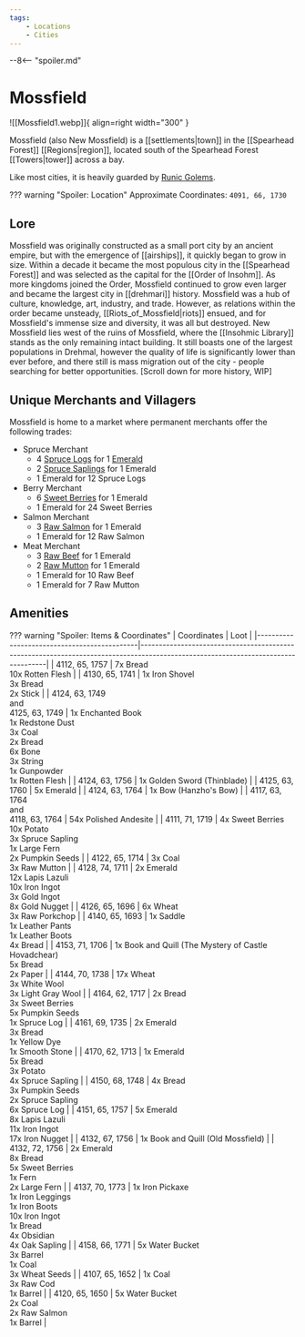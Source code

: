 ```yaml
---
tags:
    - Locations
    - Cities
---
```


--8<-- "spoiler.md"

# Mossfield

![[Mossfield1.webp]]{ align=right width="300" }

Mossfield (also New Mossfield) is a [[settlements|town]] in the [[Spearhead Forest]] [[Regions|region]], located south of the Spearhead Forest [[Towers|tower]] across a bay.

Like most cities, it is heavily guarded by [Runic Golems](https://minecraft.gamepedia.com/Iron_Golem).

??? warning "Spoiler: Location"
	Approximate Coordinates: `4091, 66, 1730`
	
## Lore

Mossfield was originally constructed as a small port city by an ancient empire, but with the emergence of [[airships]], it quickly began to grow in size. Within a decade it became the most populous city in the [[Spearhead Forest]] and was selected as the capital for the [[Order of Insohm]]. As more kingdoms joined the Order, Mossfield continued to grow even larger and became the largest city in [[drehmari]] history. Mossfield was a hub of culture, knowledge, art, industry, and trade. However, as relations within the order became unsteady, [[Riots_of_Mossfield|riots]] ensued, and for Mossfield's immense size and diversity, it was all but destroyed. New Mossfield lies west of the ruins of Mossfield, where the [[Insohmic Library]] stands as the only remaining intact building. It still boasts one of the largest populations in Drehmal, however the quality of life is significantly lower than ever before, and there still is mass migration out of the city - people searching for better opportunities. \[Scroll down for more history, WIP\]

## Unique Merchants and Villagers

Mossfield is home to a market where permanent merchants offer the
following trades:

- Spruce Merchant
    - 4 [Spruce Logs](https://minecraft.gamepedia.com/Log) for 1 [Emerald](https://minecraft.gamepedia.com/Emerald)
    - 2 [Spruce Saplings](https://minecraft.gamepedia.com/Sapling) for 1 Emerald
    - 1 Emerald for 12 Spruce Logs
- Berry Merchant
    - 6 [Sweet Berries](https://minecraft.gamepedia.com/Sweet_Berries) for 1 Emerald
    - 1 Emerald for 24 Sweet Berries
- Salmon Merchant
    - 3 [Raw Salmon](https://minecraft.gamepedia.com/Raw_Salmon) for 1 Emerald
    - 1 Emerald for 12 Raw Salmon
- Meat Merchant
    - 3 [Raw Beef](https://minecraft.gamepedia.com/Raw_Beef) for 1 Emerald
    - 2 [Raw Mutton](https://minecraft.gamepedia.com/Raw_Mutton) for 1 Emerald
    - 1 Emerald for 10 Raw Beef
    - 1 Emerald for 7 Raw Mutton


## Amenities 

??? warning "Spoiler: Items & Coordinates"
	| Coordinates                                 | Loot                                                                                                                             |
	|---------------------------------------------|----------------------------------------------------------------------------------------------------------------------------------|
	| 4112, 65, 1757                              | 7x Bread <br>10x Rotten Flesh                                                                                                    |
	| 4130, 65, 1741                              | 1x Iron Shovel <br>3x Bread <br>2x Stick                                                                                         |
	| 4124, 63, 1749 <br>and <br>4125, 63, 1749   | 1x Enchanted Book <br>1x Redstone Dust <br>3x Coal <br>2x Bread <br>6x Bone <br>3x String <br>1x Gunpowder <br>1x Rotten Flesh   |
	| 4124, 63, 1756                              | 1x Golden Sword (Thinblade)                                                                                                      |
	| 4125, 63, 1760                              | 5x Emerald                                                                                                                       |
	| 4124, 63, 1764                              | 1x Bow (Hanzho's Bow)                                                                                                            |
	| 4117, 63, 1764 <br>and <br>4118, 63, 1764   | 54x Polished Andesite                                                                                                            |
	| 4111, 71, 1719                              | 4x Sweet Berries <br>10x Potato <br>3x Spruce Sapling <br>1x Large Fern <br>2x Pumpkin Seeds                                     |
	| 4122, 65, 1714                              | 3x Coal <br>3x Raw Mutton                                                                                                        |
	| 4128, 74, 1711                              | 2x Emerald <br>12x Lapis Lazuli <br>10x Iron Ingot <br>3x Gold Ingot <br>8x Gold Nugget                                          |
	| 4126, 65, 1696                              | 6x Wheat <br>3x Raw Porkchop                                                                                                     |
	| 4140, 65, 1693                              | 1x Saddle <br>1x Leather Pants <br>1x Leather Boots <br>4x Bread                                                                 |
	| 4153, 71, 1706                              | 1x Book and Quill (The Mystery of Castle Hovadchear) <br>5x Bread <br>2x Paper                                                   |
	| 4144, 70, 1738                              | 17x Wheat <br>3x White Wool <br>3x Light Gray Wool                                                                               |
	| 4164, 62, 1717                              | 2x Bread <br>3x Sweet Berries <br>5x Pumpkin Seeds <br>1x Spruce Log                                                             |
	| 4161, 69, 1735                              | 2x Emerald <br>3x Bread <br>1x Yellow Dye <br>1x Smooth Stone                                                                    |
	| 4170, 62, 1713                              | 1x Emerald <br>5x Bread <br>3x Potato <br>4x Spruce Sapling                                                                      |
	| 4150, 68, 1748                              | 4x Bread <br>3x Pumpkin Seeds <br>2x Spruce Sapling <br>6x Spruce Log                                                            |
	| 4151, 65, 1757                              | 5x Emerald <br>8x Lapis Lazuli <br>11x Iron Ingot <br>17x Iron Nugget                                                            |
	| 4132, 67, 1756                              | 1x Book and Quill (Old Mossfield)                                                                                                |
	| 4132, 72, 1756                              | 2x Emerald <br>8x Bread <br>5x Sweet Berries <br>1x Fern <br>2x Large Fern                                                       |
	| 4137, 70, 1773                              | 1x Iron Pickaxe <br>1x Iron Leggings <br>1x Iron Boots <br>10x Iron Ingot <br>1x Bread <br>4x Obsidian <br>4x Oak Sapling        |
	| 4158, 66, 1771                              | 5x Water Bucket <br>3x Barrel <br>1x Coal <br>3x Wheat Seeds                                                                     |
	| 4107, 65, 1652                              | 1x Coal <br>3x Raw Cod <br>1x Barrel                                                                                             |
	| 4120, 65, 1650                              | 5x Water Bucket <br>2x Coal <br>2x Raw Salmon <br>1x Barrel                                                                      |
